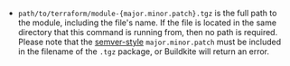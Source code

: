- `path/to/terraform/module-{major.minor.patch}.tgz` is the full path to the module, including the file's name. If the file is located in the same directory that this command is running from, then no path is required. Please note that the [semver-style](https://semver.org/) `major.minor.patch` must be included in the filename of the `.tgz` package, or Buildkite will return an error.
